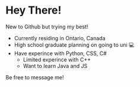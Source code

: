 # Hey There!

New to Github but trying my best!

- Currently residing in Ontario, Canada
- High school graduate planning on going to uni 💻
- Have experince with Python, CSS, C#
  - Limited experince with C++
  - Want to learn Java and JS 

Be free to message me!
